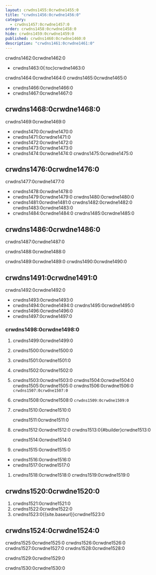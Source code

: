 ```yaml
---
layout: crwdns1455:0crwdne1455:0
title: "crwdns1456:0crwdne1456:0"
category:
  - crwdns1457:0crwdne1457:0
order: crwdns1458:0crwdne1458:0
hide: crwdns1459:0crwdne1459:0
published: crwdns1460:0crwdne1460:0
description: "crwdns1461:0crwdne1461:0"
---
```

crwdns1462:0crwdne1462:0

- crwdns1463:0{:toc}crwdne1463:0

crwdns1464:0crwdne1464:0 crwdns1465:0crwdne1465:0

- crwdns1466:0crwdne1466:0
- crwdns1467:0crwdne1467:0 

## crwdns1468:0crwdne1468:0

crwdns1469:0crwdne1469:0

- crwdns1470:0crwdne1470:0
- crwdns1471:0crwdne1471:0
- crwdns1472:0crwdne1472:0
- crwdns1473:0crwdne1473:0
- crwdns1474:0crwdne1474:0 crwdns1475:0crwdne1475:0

## crwdns1476:0crwdne1476:0

crwdns1477:0crwdne1477:0

- crwdns1478:0crwdne1478:0
- crwdns1479:0crwdne1479:0 crwdns1480:0crwdne1480:0
- crwdns1481:0crwdne1481:0 crwdns1482:0crwdne1482:0 crwdns1483:0crwdne1483:0
- crwdns1484:0crwdne1484:0 crwdns1485:0crwdne1485:0

<!--- Check whether the ACL needs to be more open so the services/build can download build images -->

## crwdns1486:0crwdne1486:0

crwdns1487:0crwdne1487:0

crwdns1488:0crwdne1488:0

crwdns1489:0crwdne1489:0 crwdns1490:0crwdne1490:0

## crwdns1491:0crwdne1491:0

crwdns1492:0crwdne1492:0

- crwdns1493:0crwdne1493:0
- crwdns1494:0crwdne1494:0 crwdns1495:0crwdne1495:0
- crwdns1496:0crwdne1496:0
- crwdns1497:0crwdne1497:0

### crwdns1498:0crwdne1498:0

1. crwdns1499:0crwdne1499:0
2. crwdns1500:0crwdne1500:0
3. crwdns1501:0crwdne1501:0
4. crwdns1502:0crwdne1502:0
5. crwdns1503:0crwdne1503:0 crwdns1504:0crwdne1504:0 crwdns1505:0crwdne1505:0 crwdns1506:0crwdne1506:0 ```crwdns1507:0crwdne1507:0```
6. crwdns1508:0crwdne1508:0 ```crwdns1509:0crwdne1509:0```
7. crwdns1510:0crwdne1510:0
    
    crwdns1511:0crwdne1511:0

8. crwdns1512:0crwdne1512:0 crwdns1513:0{#builder}crwdne1513:0
    
    crwdns1514:0crwdne1514:0

9. crwdns1515:0crwdne1515:0

- crwdns1516:0crwdne1516:0
- crwdns1517:0crwdne1517:0

1. crwdns1518:0crwdne1518:0 crwdns1519:0crwdne1519:0

## crwdns1520:0crwdne1520:0

1. crwdns1521:0crwdne1521:0 
2. crwdns1522:0crwdne1522:0
3. crwdns1523:0{{site.baseurl}}crwdne1523:0

## crwdns1524:0crwdne1524:0

crwdns1525:0crwdne1525:0 crwdns1526:0crwdne1526:0 crwdns1527:0crwdne1527:0 crwdns1528:0crwdne1528:0

crwdns1529:0crwdne1529:0

crwdns1530:0crwdne1530:0